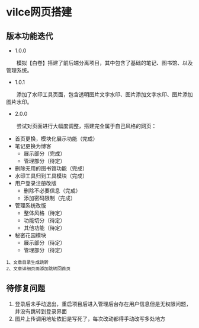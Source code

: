 # vilce网页搭建
## 版本功能迭代
- 1.0.0

&emsp;&emsp;模拟【白卷】搭建了前后端分离项目，其中包含了基础的笔记、图书馆、以及管理系统。
- 1.0.1

&emsp;&emsp;添加了水印工具页面，包含透明图片文字水印、图片添加文字水印、图片添加图片水印。
- 2.0.0

&emsp;&emsp;尝试对页面进行大幅度调整，搭建完全属于自己风格的网页：
- 首页更换，模块化展示功能（完成）
- 笔记更换为博客
  - 展示部分（完成）
  - 管理部分（待定）
- 删除无用的图书馆功能（完成）
- 水印工具归到工具模块（完成）
- 用户登录注册改版
  - 删除不必要信息（完成）
  - 添加密码限制（完成）
- 管理系统改版
  - 整体风格（待定）
  - 功能切分（待定）
  - 其他功能（待定）
- 秘密花园模块
  - 展示部分（待定）
  - 管理部分（待定）
```$xslt
1、文章目录生成跳转
2、文章详细页面添加跳转回首页
```

## 待修复问题
1. 登录后未手动退出，重启项目后进入管理后台存在用户信息但是无权限问题，并没有跳转到登录界面
2. 图片上传调用地址依旧是写死了，每次改动都得手动改写多处地方